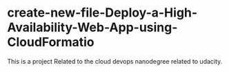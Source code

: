 # create-new-file-Deploy-a-High-Availability-Web-App-using-CloudFormatio
This is a project Related to the cloud devops nanodegree related to udacity.
